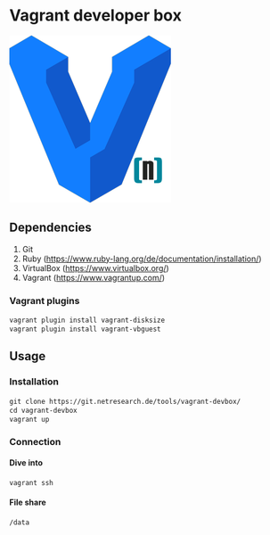# Vagrant developer box

![NR Vagrant Developer Box](docs/vagrant-nr.png "NR Vagrant Developer Box")

## Dependencies

1. Git
2. Ruby (https://www.ruby-lang.org/de/documentation/installation/)
3. VirtualBox (https://www.virtualbox.org/)
4. Vagrant (https://www.vagrantup.com/)

### Vagrant plugins

```
vagrant plugin install vagrant-disksize
vagrant plugin install vagrant-vbguest
```

## Usage

### Installation

```
git clone https://git.netresearch.de/tools/vagrant-devbox/
cd vagrant-devbox
vagrant up

```

### Connection

#### Dive into

```
vagrant ssh
```

#### File share

```
/data
```
